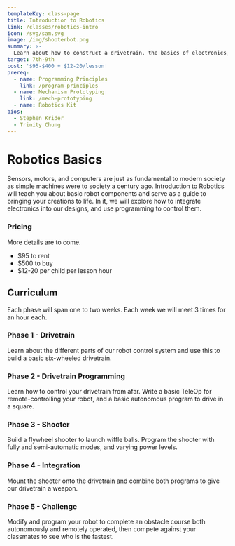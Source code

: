 ```yaml
---
templateKey: class-page
title: Introduction to Robotics
link: /classes/robotics-intro
icon: /svg/sam.svg
image: /img/shooterbot.png
summary: >-
  Learn about how to construct a drivetrain, the basics of electronics, and how to code your machine to life!
target: 7th-9th
cost: '$95-$400 + $12-20/lesson'
prereq:
  - name: Programming Principles
    link: /program-principles
  - name: Mechanism Prototyping
    link: /mech-prototyping
  - name: Robotics Kit
bios:
  - Stephen Krider
  - Trinity Chung
---
```

# Robotics Basics
Sensors, motors, and computers are just as fundamental to modern society as simple machines were to society a century ago. Introduction to Robotics will teach you about basic robot components and serve as a guide to bringing your creations to life. In it, we will explore how to integrate electronics into our designs, and use programming to control them.

### Pricing
More details are to come.
* $95 to rent
* $500 to buy
* $12-20 per child per lesson hour

## Curriculum
Each phase will span one to two weeks. Each week we will meet 3 times for an hour each.

### Phase 1 - Drivetrain

Learn about the different parts of our robot control system and use this to build a basic six-wheeled drivetrain.

### Phase 2 - Drivetrain Programming

Learn how to control your drivetrain from afar. Write a basic TeleOp for remote-controlling your robot, and a basic autonomous program to drive in a square.

### Phase 3 - Shooter

Build a flywheel shooter to launch wiffle balls. Program the shooter with fully and semi-automatic modes, and varying power levels.

### Phase 4 - Integration

Mount the shooter onto the drivetrain and combine both programs to give our drivetrain a weapon. 

### Phase 5 - Challenge

Modify and program your robot to complete an obstacle course both autonomously and remotely operated, then compete against your classmates to see who is the fastest.